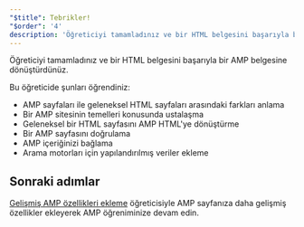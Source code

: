 ```yaml
---
"$title": Tebrikler!
"$order": '4'
description: 'Öğreticiyi tamamladınız ve bir HTML belgesini başarıyla bir AMP belgesine dönüştürdünüz. Bu öğreticide şunları öğrendiniz: - AMP sayfaları ile geleneksel HTML sayfaları arasındaki farkları anlama...'
---
```


Öğreticiyi tamamladınız ve bir HTML belgesini başarıyla bir AMP belgesine dönüştürdünüz.

Bu öğreticide şunları öğrendiniz:

- AMP sayfaları ile geleneksel HTML sayfaları arasındaki farkları anlama
- Bir AMP sitesinin temelleri konusunda ustalaşma
- Geleneksel bir HTML sayfasını AMP HTML'ye dönüştürme
- Bir AMP sayfasını doğrulama
- AMP içeriğinizi bağlama
- Arama motorları için yapılandırılmış veriler ekleme

## Sonraki adımlar

[Gelişmiş AMP özellikleri ekleme](../../../../documentation/guides-and-tutorials/start/add_advanced/index.md) öğreticisiyle AMP sayfanıza daha gelişmiş özellikler ekleyerek AMP öğreniminize devam edin.
